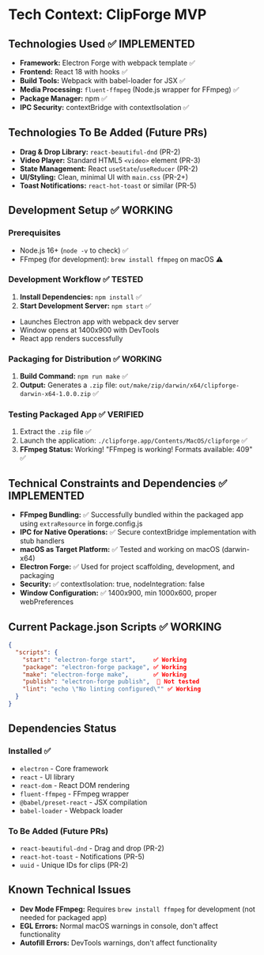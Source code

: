 # Tech Context: ClipForge MVP

## Technologies Used ✅ IMPLEMENTED

*   **Framework:** Electron Forge with webpack template ✅
*   **Frontend:** React 18 with hooks ✅
*   **Build Tools:** Webpack with babel-loader for JSX ✅
*   **Media Processing:** `fluent-ffmpeg` (Node.js wrapper for FFmpeg) ✅
*   **Package Manager:** npm ✅
*   **IPC Security:** contextBridge with contextIsolation ✅

## Technologies To Be Added (Future PRs)

*   **Drag & Drop Library:** `react-beautiful-dnd` (PR-2)
*   **Video Player:** Standard HTML5 `<video>` element (PR-3)
*   **State Management:** React `useState`/`useReducer` (PR-2)
*   **UI/Styling:** Clean, minimal UI with `main.css` (PR-2+)
*   **Toast Notifications:** `react-hot-toast` or similar (PR-5)

## Development Setup ✅ WORKING

### Prerequisites

*   Node.js 16+ (`node -v` to check) ✅
*   FFmpeg (for development): `brew install ffmpeg` on macOS ⚠️

### Development Workflow ✅ TESTED

1.  **Install Dependencies:** `npm install` ✅
2.  **Start Development Server:** `npm start` ✅
   - Launches Electron app with webpack dev server
   - Window opens at 1400x900 with DevTools
   - React app renders successfully

### Packaging for Distribution ✅ WORKING

1.  **Build Command:** `npm run make` ✅
2.  **Output:** Generates a `.zip` file: `out/make/zip/darwin/x64/clipforge-darwin-x64-1.0.0.zip` ✅

### Testing Packaged App ✅ VERIFIED

1. Extract the `.zip` file ✅
2. Launch the application: `./clipforge.app/Contents/MacOS/clipforge` ✅
3. **FFmpeg Status:** Working! "FFmpeg is working! Formats available: 409" ✅

## Technical Constraints and Dependencies ✅ IMPLEMENTED

*   **FFmpeg Bundling:** ✅ Successfully bundled within the packaged app using `extraResource` in forge.config.js
*   **IPC for Native Operations:** ✅ Secure contextBridge implementation with stub handlers
*   **macOS as Target Platform:** ✅ Tested and working on macOS (darwin-x64)
*   **Electron Forge:** ✅ Used for project scaffolding, development, and packaging
*   **Security:** ✅ contextIsolation: true, nodeIntegration: false
*   **Window Configuration:** ✅ 1400x900, min 1000x600, proper webPreferences

## Current Package.json Scripts ✅ WORKING

```json
{
  "scripts": {
    "start": "electron-forge start",     ✅ Working
    "package": "electron-forge package", ✅ Working  
    "make": "electron-forge make",       ✅ Working
    "publish": "electron-forge publish",  🔄 Not tested
    "lint": "echo \"No linting configured\"" ✅ Working
  }
}
```

## Dependencies Status

### Installed ✅
- `electron` - Core framework
- `react` - UI library  
- `react-dom` - React DOM rendering
- `fluent-ffmpeg` - FFmpeg wrapper
- `@babel/preset-react` - JSX compilation
- `babel-loader` - Webpack loader

### To Be Added (Future PRs)
- `react-beautiful-dnd` - Drag and drop (PR-2)
- `react-hot-toast` - Notifications (PR-5)
- `uuid` - Unique IDs for clips (PR-2)

## Known Technical Issues

*   **Dev Mode FFmpeg:** Requires `brew install ffmpeg` for development (not needed for packaged app)
*   **EGL Errors:** Normal macOS warnings in console, don't affect functionality
*   **Autofill Errors:** DevTools warnings, don't affect functionality
